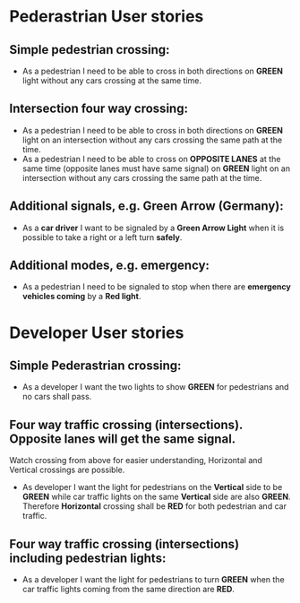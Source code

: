 # Pederastrian User stories
## Simple pedestrian crossing:
- As a pedestrian I need to be able to cross in both directions on **GREEN** light without any cars crossing at the same time.
## Intersection four way crossing:
- As a pedestrian I	need to	be able to cross in both directions on **GREEN** light on an intersection without any cars crossing the same path at the time.
- As a pedestrian I need to be able to cross on **OPPOSITE LANES** at the same time (opposite lanes must have same signal) on **GREEN** light on an intersection without any cars crossing the same path at the time.
## Additional signals, e.g. Green Arrow (Germany):
- As a **car driver** I want to be signaled by a **Green Arrow Light** when it is possible to take a right or a left turn **safely**.
## Additional modes, e.g. emergency:
- As a pedestrian I need to be signaled to stop when there are **emergency vehicles coming** by a **Red light**.


# Developer User stories
## Simple Pederastrian crossing:
- As a developer I want the two lights to show **GREEN** for pedestrians and no cars shall pass.
## Four way traffic crossing (intersections). Opposite lanes will get the same signal.
Watch crossing from above for easier understanding, Horizontal and Vertical crossings are possible.
- As developer I want the light for pedestrians on the **Vertical** side to be **GREEN** while car traffic lights on the same **Vertical** side are also **GREEN**. Therefore **Horizontal** crossing shall be **RED** for both pedestrian and car traffic.
## Four way traffic crossing (intersections) including pedestrian lights:
- As a developer I want the light for pedestrians to turn **GREEN** when the car traffic lights coming from the same direction are **RED**.
